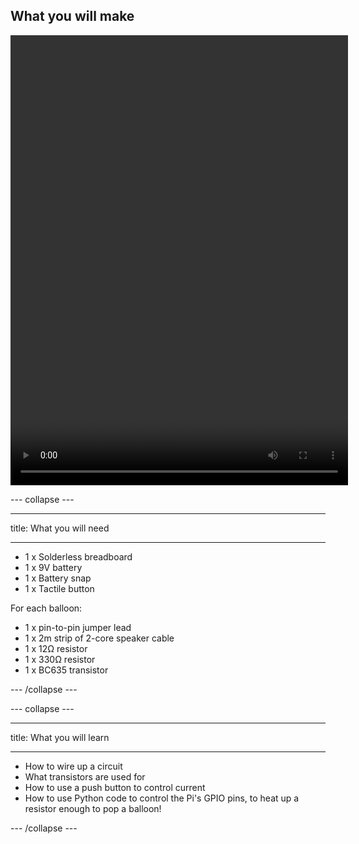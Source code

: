 ## What you will make

<html>
<video width="540" height="720" controls>
<source src="images/balloon popper.mp4" type="video/mp4">
Your browser does not support the video tag.
</video>
</html>

--- collapse ---

---

title: What you will need

---
* 1 x Solderless breadboard
* 1 x 9V battery
* 1 x Battery snap
* 1 x Tactile button
  
For each balloon:
* 1 x pin-to-pin jumper lead
* 1 x 2m strip of 2-core speaker cable
* 1 x 12Ω resistor
* 1 x 330Ω resistor
* 1 x BC635 transistor

--- /collapse ---

--- collapse ---

---

title: What you will learn

---
- How to wire up a circuit
- What transistors are used for
- How to use a push button to control current
- How to use Python code to control the Pi's GPIO pins, to heat up a resistor enough to pop a balloon!


--- /collapse ---


